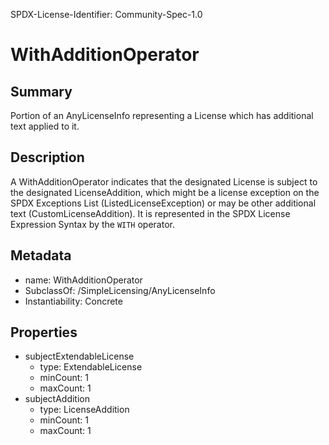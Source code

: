 SPDX-License-Identifier: Community-Spec-1.0

# WithAdditionOperator

## Summary

Portion of an AnyLicenseInfo representing a License which has additional
text applied to it.

## Description

A WithAdditionOperator indicates that the designated License is subject to the
designated LicenseAddition, which might be a license exception on the SPDX
Exceptions List (ListedLicenseException) or may be other additional text
(CustomLicenseAddition). It is represented in the SPDX License Expression
Syntax by the `WITH` operator.

## Metadata

- name: WithAdditionOperator
- SubclassOf: /SimpleLicensing/AnyLicenseInfo
- Instantiability: Concrete

## Properties

- subjectExtendableLicense
  - type: ExtendableLicense
  - minCount: 1
  - maxCount: 1
- subjectAddition
  - type: LicenseAddition
  - minCount: 1
  - maxCount: 1
